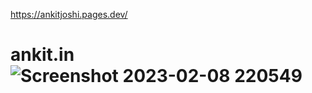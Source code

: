 https://ankitjoshi.pages.dev/



# ankit.in![Screenshot 2023-02-08 220549](https://user-images.githubusercontent.com/69758727/217593140-68a2b8cc-7640-497a-bded-bdbb310eb37c.png)

